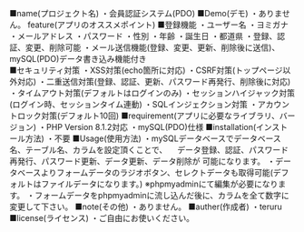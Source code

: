 ■name(プロジェクト名)
・会員認証システム(PDO)
■Demo(デモ)
・ありません。
feature(アプリのオススメポイント)
■登録機能
・ユーザー名
・ヨミガナ
・メールアドレス
・パスワード
・性別
・年齢
・誕生日
・都道県
・登録、認証、変更、削除可能
・メール送信機能(登録、変更、更新、削除後に送信)、mySQL(PDO)データ書き込み機能付き<br>
 ■セキュリティ対策
・XSS対策(echo箇所に対応)
・CSRF対策(トップページ以外対応)
・二重送信対策(登録、認証、更新、パスワード再発行、削除後に対応)
・タイムアウト対策(デフォルトはログインのみ)
・セッションハイジャック対策(ログイン時、セッションタイム連動)
・SQLインジェクション対策
・アカウントロック対策(デフォルト10回)
■requirement(アプリに必要なライブラリ、バージョン)
・PHP Version 8.1.2対応
・mySQL(PDO)仕様
■installation(インストール方法)
・不要
■Usage(使用方法)
・mySQLデータベースでデータベース名、テーブル名、カラムを設定頂くことで、
　データ登録、認証、パスワード再発行、パスワード更新、データ更新、データ削除が
可能になります。
・データベースよりフォームデータのラジオボタン、セレクトデータも取得可能(デフォルトはファイルデータになります。)
※phpmyadminにて編集が必要になります。
・フォームデータをphpmyadminに流し込んだ後に、カラムを全て数字に変更して下さい。
■note(その他)
・ありません。
■auther(作成者)
・teruru
■license(ライセンス)
・ご自由にお使いください。